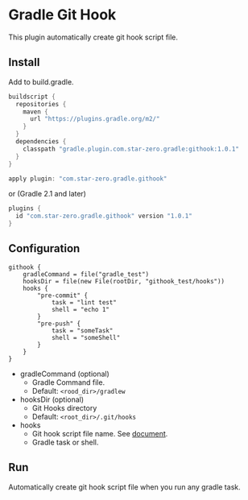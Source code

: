 Gradle Git Hook
===

This plugin automatically create git hook script file.

## Install

Add to build.gradle.

```groovy
buildscript {
  repositories {
    maven {
      url "https://plugins.gradle.org/m2/"
    }
  }
  dependencies {
    classpath "gradle.plugin.com.star-zero.gradle:githook:1.0.1"
  }
}

apply plugin: "com.star-zero.gradle.githook"
```

or (Gradle 2.1 and later)

```groovy
plugins {
  id "com.star-zero.gradle.githook" version "1.0.1"
}
```

## Configuration

```
githook {
    gradleCommand = file("gradle_test")
    hooksDir = file(new File(rootDir, "githook_test/hooks"))
    hooks {
        "pre-commit" {
            task = "lint test"
            shell = "echo 1"
        }
        "pre-push" {
            task = "someTask"
            shell = "someShell"
        }
    }
}
```

* gradleCommand (optional)
	* Gradle Command file.
	* Default: `<rood_dir>/gradlew`
* hooksDir (optional)
	* Git Hooks directory
	* Default: `<root_dir>/.git/hooks`
* hooks
	* Git hook script file name. See [document](https://git-scm.com/docs/githooks).
	*  Gradle task or shell.

## Run

Automatically create git hook script file when you run any gradle task.

